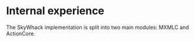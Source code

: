 # Internal experience

The SkyWhack implementation is split into two main modules: MXMLC and ActionCore.